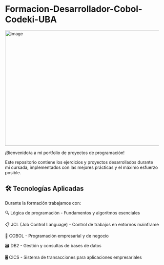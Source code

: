 # Formacion-Desarrollador-Cobol-Codeki-UBA
<img width="878" height="376" alt="image" src="https://github.com/user-attachments/assets/58a9490e-84e7-4f5a-8ce3-64554f669572" />


¡Bienvenido/a a mi portfolio de proyectos de programación! 

Este repositorio contiene los ejercicios y proyectos desarrollados durante mi cursada, implementados con las mejores prácticas y el máximo esfuerzo posible.

## 🛠️ Tecnologías Aplicadas

Durante la formación trabajamos con:

🔍 Lógica de programación - Fundamentos y algoritmos esenciales

📋 JCL (Job Control Language) - Control de trabajos en entornos mainframe

💼 COBOL - Programación empresarial y de negocio

🗃️ DB2 - Gestión y consultas de bases de datos

🖥️ CICS - Sistema de transacciones para aplicaciones empresariales
